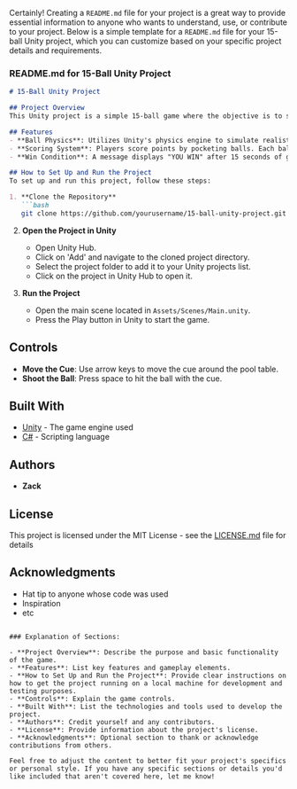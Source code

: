 Certainly! Creating a `README.md` file for your project is a great way to provide essential information to anyone who wants to understand, use, or contribute to your project. Below is a simple template for a `README.md` file for your 15-ball Unity project, which you can customize based on your specific project details and requirements.

### README.md for 15-Ball Unity Project

```markdown
# 15-Ball Unity Project

## Project Overview
This Unity project is a simple 15-ball game where the objective is to score balls into designated pockets within a set time or until all balls are pocketed. The game includes features like ball physics, scoring system, and a win condition after 15 seconds of play.

## Features
- **Ball Physics**: Utilizes Unity's physics engine to simulate realistic ball movements.
- **Scoring System**: Players score points by pocketing balls. Each ball pocketed adds to the player's score.
- **Win Condition**: A message displays "YOU WIN" after 15 seconds of gameplay, regardless of the score.

## How to Set Up and Run the Project
To set up and run this project, follow these steps:

1. **Clone the Repository**
   ```bash
   git clone https://github.com/yourusername/15-ball-unity-project.git
   ```

2. **Open the Project in Unity**
   - Open Unity Hub.
   - Click on 'Add' and navigate to the cloned project directory.
   - Select the project folder to add it to your Unity projects list.
   - Click on the project in Unity Hub to open it.

3. **Run the Project**
   - Open the main scene located in `Assets/Scenes/Main.unity`.
   - Press the Play button in Unity to start the game.

## Controls
- **Move the Cue**: Use arrow keys to move the cue around the pool table.
- **Shoot the Ball**: Press space to hit the ball with the cue.

## Built With
- [Unity](https://unity.com/) - The game engine used
- [C#](https://docs.microsoft.com/en-us/dotnet/csharp/) - Scripting language

## Authors
- **Zack**

## License
This project is licensed under the MIT License - see the [LICENSE.md](LICENSE.md) file for details

## Acknowledgments
- Hat tip to anyone whose code was used
- Inspiration
- etc
```

### Explanation of Sections:

- **Project Overview**: Describe the purpose and basic functionality of the game.
- **Features**: List key features and gameplay elements.
- **How to Set Up and Run the Project**: Provide clear instructions on how to get the project running on a local machine for development and testing purposes.
- **Controls**: Explain the game controls.
- **Built With**: List the technologies and tools used to develop the project.
- **Authors**: Credit yourself and any contributors.
- **License**: Provide information about the project's license.
- **Acknowledgments**: Optional section to thank or acknowledge contributions from others.

Feel free to adjust the content to better fit your project's specifics or personal style. If you have any specific sections or details you'd like included that aren't covered here, let me know!
